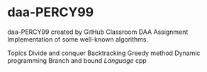 # daa-PERCY99
daa-PERCY99 created by GitHub Classroom
DAA Assignment
Implementation of some well-known algorithms.

Topics
Divide and conquer
Backtracking
Greedy method
Dynamic programming
Branch and bound
*Language*
cpp
